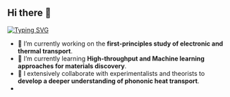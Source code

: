 ## Hi there 👋

[![Typing SVG](https://readme-typing-svg.demolab.com/?lines=I+am+Ashutosh+Srivastava+)](https://git.io/typing-svg)

- 🔭 I’m currently working on the **first-principles study of electronic and thermal transport**.
- 🌱 I’m currently learning **High-throughput and Machine learning approaches for materials discovery**.
- 👯 I extensively collaborate with experimentalists and theorists to **develop a deeper understanding of phononic heat transport**.   
- 
<!--
**ashutoshsriv/ashutoshsriv** is a ✨ _special_ ✨ repository because its `README.md` (this file) appears on your GitHub profile.

Here are some ideas to get you started:

- 🔭 I’m currently working on ...
- 🌱 I’m currently learning ...
- 👯 I’m looking to collaborate on ...
- 🤔 I’m looking for help with ...
- 💬 Ask me about ...
- 📫 How to reach me: ...
- 😄 Pronouns: ...
- ⚡ Fun fact: ...
-->
